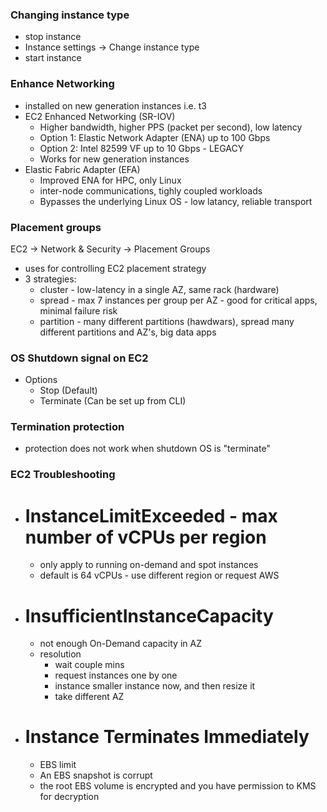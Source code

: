 ### Changing instance type
* stop instance
* Instance settings -> Change instance type
* start instance

### Enhance Networking
* installed on new generation instances i.e. t3 
* EC2 Enhanced Networking (SR-IOV)
  * Higher bandwidth, higher PPS (packet per second), low latency 
  * Option 1: Elastic Network Adapter (ENA) up to 100 Gbps
  * Option 2: Intel 82599 VF up to 10 Gbps - LEGACY
  * Works for new generation instances 
* Elastic Fabric Adapter (EFA)
  * Improved ENA for HPC, only Linux
  * inter-node communications, tighly coupled workloads 
  * Bypasses the underlying Linux OS - low latancy, reliable transport

### Placement groups
EC2 -> Network & Security -> Placement Groups 
* uses for controlling EC2 placement strategy
* 3 strategies:
  * cluster - low-latency in a single AZ, same rack (hardware)
  * spread - max 7 instances per group per AZ - good for critical apps, minimal failure risk
  * partition - many different partitions (hawdwars), spread many different partitions and AZ's, big data apps

### OS Shutdown signal on EC2
* Options
  * Stop (Default) 
  * Terminate (Can be set up from CLI)    

### Termination protection
* protection does not work when shutdown OS is "terminate"

### EC2 Troubleshooting
* # InstanceLimitExceeded - max number of vCPUs per region
  * only apply to running on-demand and spot instances 
  * default is 64 vCPUs - use different region or request AWS 
* # InsufficientInstanceCapacity
  * not enough On-Demand capacity in AZ
  * resolution
    * wait couple mins 
    * request instances one by one
    * instance smaller instance now, and then resize it
    * take different AZ
* # Instance Terminates Immediately
  * EBS limit
  * An EBS snapshot is corrupt
  * the root EBS volume is encrypted and you have permission to KMS for decryption
          
